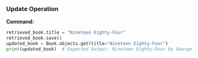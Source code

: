 ### Update Operation

**Command:**
```python
retrieved_book.title = "Nineteen Eighty-Four"
retrieved_book.save()
updated_book = Book.objects.get(title="Nineteen Eighty-Four")
print(updated_book)  # Expected Output: Nineteen Eighty-Four by George Orwell
